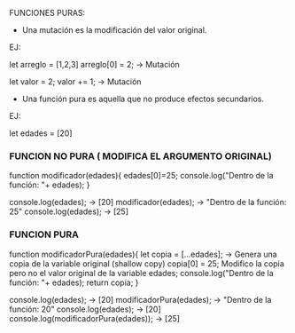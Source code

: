 FUNCIONES PURAS:

- Una mutación es la modificación del valor original.

EJ:

let arreglo = [1,2,3]
arreglo[0] = 2; -> Mutación

let valor = 2;
valor += 1; -> Mutación

- Una función pura es aquella que no produce efectos secundarios.

EJ: 

let edades = [20]

### FUNCION NO PURA ( MODIFICA EL ARGUMENTO ORIGINAL)

function modificador(edades){
    edades[0]=25;
    console.log("Dentro de la función: "+ edades);
}

console.log(edades); -> [20]
modificador(edades); -> "Dentro de la función: 25"
console.log(edades); -> [25]

### FUNCION PURA 

function modificadorPura(edades){
    let copia = [...edades]; -> Genera una copia de la variable original (shallow copy)
    copia[0] = 25; Modifico la copia pero no el valor original de la variable edades;
    console.log("Dentro de la función: "+ edades);
    return copia; 
}

console.log(edades); -> [20]
modificadorPura(edades); -> "Dentro de la función: 20"
console.log(edades); -> [20]
console.log(modificadorPura(edades)); -> [25]
